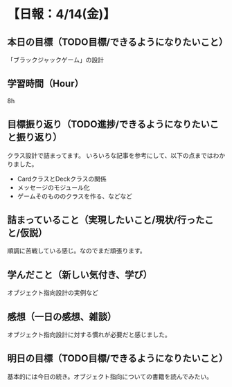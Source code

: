# 【日報：4/14(金)】
## 本日の目標（TODO目標/できるようになりたいこと）
「ブラックジャックゲーム」の設計
## 学習時間（Hour）
8h
## 目標振り返り（TODO進捗/できるようになりたいこと振り返り）
クラス設計で詰まってます。
いろいろな記事を参考にして、以下の点まではわかりました。
- CardクラスとDeckクラスの関係
- メッセージのモジュール化
- ゲームそのもののクラスを作る、などなど
## 詰まっていること（実現したいこと/現状/行ったこと/仮説）
順調に苦戦している感じ。なのでまだ頑張ります。
## 学んだこと（新しい気付き、学び）
オブジェクト指向設計の実例など
## 感想（一日の感想、雑談）
オブジェクト指向設計に対する慣れが必要だと感じました。
## 明日の目標（TODO目標/できるようになりたいこと）
基本的には今日の続き。オブジェクト指向についての書籍を読んでみたい。
